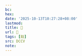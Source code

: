 ```yaml
---
bc:
hex:
date: '2025-10-13T10:27:28+08:00'
lastmod:
title: 􅌸
url: 􅌸
tags: [䭃]
src: DCCV
note:
---
```

